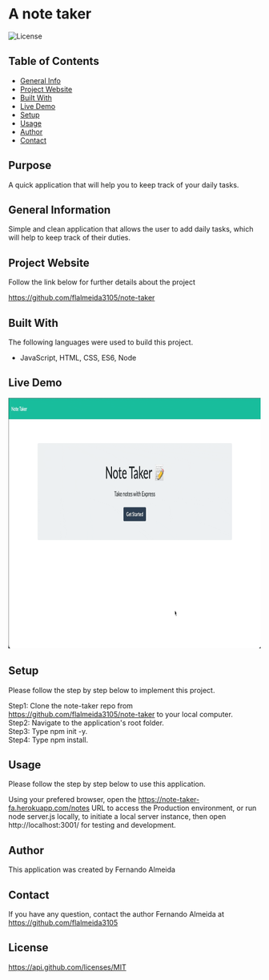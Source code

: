 
# A note taker 

![License](https://img.shields.io/badge/License-MIT-orange.svg?style=plastic&logo=appveyor)

## Table of Contents
* [General Info](#general-information)
* [Project Website](#project-website)
* [Built With](#Built-With)
* [Live Demo](#live-demo)
* [Setup](#setup)
* [Usage](#usage)
* [Author](#author)
* [Contact](#Contact)

## Purpose
A quick application that will help you to keep track of your daily tasks. 


## General Information
Simple and clean application that allows the user to add daily tasks, which will help to keep track of their duties. 

 

 


## Project Website
Follow the link below for further details about the project 

https://github.com/flalmeida3105/note-taker 


## Built With
The following languages were used to build this project. 

*  JavaScript, HTML, CSS, ES6, Node 


## Live Demo
 <img src="./public/assets/images/mydemo.gif" width="750" height="500"> 


## Setup
Please follow the step by step below to implement this project. 

Step1: Clone the note-taker repo from https://github.com/flalmeida3105/note-taker to your local computer. <br> Step2: Navigate to the application's root folder. <br> Step3: Type npm init -y. <br> Step4: Type npm install. <br>  


## Usage
Please follow the step by step below to use this application. 

Using your prefered browser, open the https://note-taker-fa.herokuapp.com/notes URL to access the Production environment, or run node server.js locally, to initiate a local server instance, then open http://localhost:3001/ for testing and development.  


## Author
This application was created by Fernando Almeida

## Contact
If you have any question, contact the author Fernando Almeida at https://github.com/flalmeida3105

## License
 https://api.github.com/licenses/MIT
